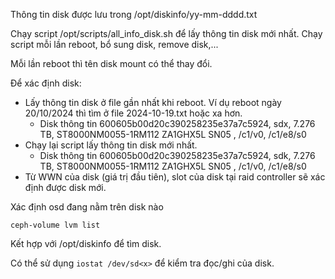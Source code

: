 Thông tin disk được lưu trong /opt/diskinfo/yy-mm-dddd.txt

Chạy script /opt/scripts/all_info_disk.sh để lấy thông tin disk mới nhất. Chạy script mỗi lần reboot, bổ sung disk, remove disk,...

Mỗi lần reboot thì tên disk mount có thể thay đổi.

Để xác định disk:
  + Lấy thông tin disk ở file gần nhất khi reboot. Ví dụ reboot ngày 20/10/2024 thì tìm ở file 2024-10-19.txt hoặc xa hơn.
    - Disk thông tin 600605b00d20c390258235e37a7c5924, sdx, 7.276 TB, ST8000NM0055-1RM112 ZA1GHX5L SN05 , /c1/v0, /c1/e8/s0
  + Chạy lại script lấy thông tin disk mới nhất.
    - Disk thông tin 600605b00d20c390258235e37a7c5924, sdk, 7.276 TB, ST8000NM0055-1RM112 ZA1GHX5L SN05 , /c1/v0, /c1/e8/s0
  + Từ WWN của disk (giá trị đầu tiên), slot của disk tại raid controller sẽ xác định được disk mới. 

Xác định osd đang nằm trên disk nào

    ceph-volume lvm list

Kết hợp với /opt/diskinfo để tìm disk.

Có thể sử dụng `iostat /dev/sd<x>` để kiểm tra đọc/ghi của disk.
